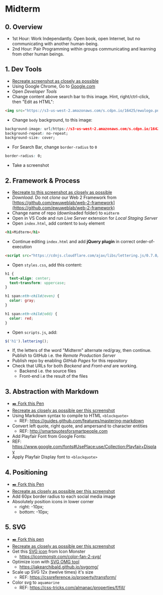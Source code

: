 # Midterm

## 0. Overview
* 1st Hour: Work Independantly. Open book, open Internet, but no communicating with another human-being. 
* 2nd Hour: Pair Programming within groups communicating and learning from other human beings. 

## 1. Dev Tools

* [Recreate screenshot as closely as possible](https://s3-us-west-2.amazonaws.com/s.cdpn.io/16425/midterm-devtools.png)
* Using Google Chrome, Go to [Google.com](https://google.com)
* Open _Developer Tools_
* Change content above search bar to this image. Hint, right/ctrl-click, then "Edit as HTML": 

```html
<img src="https://s3-us-west-2.amazonaws.com/s.cdpn.io/16425/ewulogo.png" />
```
* Change `body` background, to this image:

```css
background-image: url(https://s3-us-west-2.amazonaws.com/s.cdpn.io/16425/ewu-orientation.jpg);
background-repeat: no-repeat;
background-size: cover;
```

* For Search Bar, change `border-radius` to `0` 

```css
border-radius: 0;
```

* Take a screenshot

## 2. Framework & Process

* [Recreate to this screenshot as closely as possible](https://s3-us-west-2.amazonaws.com/s.cdpn.io/16425/lettering-midterm.png)
* _Download_. Do not _clone_ our Web 2 Framework from [https://github.com/ewuweblab/web-2-framework](https://github.com/ewuweblab/web-2-framework)
* Change name of repo (downloaded folder) to `midterm`
* Open in VS Code and run _Live Server_ extension for _Local Staging Server_
* Open `index.html`, add content to `body` element

```html
<h1>Midterm</h1>
```
* Continue editing `index.html` and add **jQuery plugin** in correct order-of-execution

```html
<script src="https://cdnjs.cloudflare.com/ajax/libs/lettering.js/0.7.0/jquery.lettering.min.js"></script> 
```
* Open `styles.css`, add this content: 

```css
h1 {
  text-align: center;
  text-transform: uppercase;
}

h1 span:nth-child(even) {
  color: gray;
}

h1 span:nth-child(odd) {
  color: red;
}
```

* Open `scripts.js`, add: 

```js
$('h1').lettering();
```

* If, the letters of the word "Midterm" alternate red/gray, then continue. Publish to GitHub i.e. the _Remote Production Server_
* Publish repo by enabling _GitHub Pages_ for this repository 
* Check that URLs for both _Backend_ and _Front-end_ are working. 
    - Backend i.e. the source files
    - Front-end i.e the result of the files

## 3. Abstraction with Markdown

* [:black_nib: Fork this Pen](https://codepen.io/manikoth/pen/ROdqbg)
* [Recreate as closely as possible per this screenshot](https://s3-us-west-2.amazonaws.com/s.cdpn.io/16425/markdown-syntax-blockquote.png)
* Using Markdown syntax to compile to HTML `<blockquote>`
  * REF: https://guides.github.com/features/mastering-markdown
* Convert left quote, right quote, and ampersand to character entities
  * REF: http://smartquotesforsmartpeople.com
* Add Playfair Font from Google Fonts: 
 * REF: https://www.google.com/fonts#UsePlace:use/Collection:Playfair+Display
* Apply Playfair Display font to `<blockquote>`

## 4. Positioning

* [:black_nib: Fork this Pen](https://codepen.io/manikoth/pen/PgLxNR)
* [Recreate as closely as possible per this screenshot](https://s3-us-west-2.amazonaws.com/s.cdpn.io/16425/midterm-positioning.png)
 * Add 60px border radius to each social media image
 * Absolutely position icons in lower corner
      - right: -10px;
      - bottom: -10px; 

## 5. SVG

* [:black_nib: Fork this pen](https://codepen.io/manikoth/pen/XQGyeX)
* [Recreate as closely as possible per this screenshot](https://s3-us-west-2.amazonaws.com/s.cdpn.io/16425/svg-midterm.png)
* Get this [SVG icon](https://iconmonstr.com/color-fan-2-svg/) from Icon Monster
    * https://iconmonstr.com/color-fan-2-svg/
* Optimize icon with [SVG OMG tool](https://jakearchibald.github.io/svgomg)
    * https://jakearchibald.github.io/svgomg/
* Scale up SVG 12x (twelve times) it's size
    * REF: https://cssreference.io/property/transform/
* Color svg to `aquamarine`
    * REF: https://css-tricks.com/almanac/properties/f/fill/
